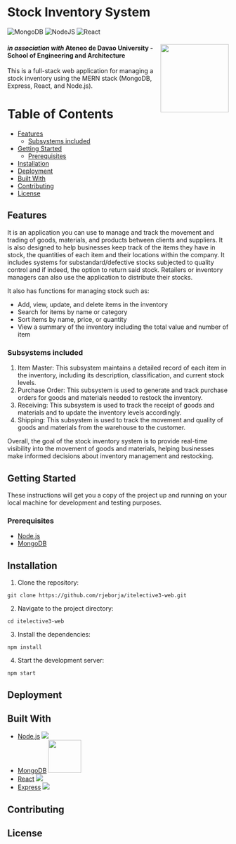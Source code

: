 # Stock Inventory System
![MongoDB](https://img.shields.io/badge/MongoDB-%234ea94b.svg?style=for-the-badge&logo=mongodb&logoColor=white) ![NodeJS](https://img.shields.io/badge/node.js-6DA55F?style=for-the-badge&logo=node.js&logoColor=white) ![React](https://img.shields.io/badge/react-%2320232a.svg?style=for-the-badge&logo=react&logoColor=%2361DAFB)  
#### <img src="https://user-images.githubusercontent.com/120948162/209056926-a6601b4f-fb23-49bd-945a-d3769cda9def.png" width="155" img align="right"> *in association with* Ateneo de Davao University - School of Engineering and Architecture  
This is a full-stack web application for managing a stock inventory using the MERN stack (MongoDB, Express, React, and Node.js).

# Table of Contents
 * [Features](#features)
   + [Subsystems included](#subsystems-included)
 * [Getting Started](#getting-started)
   + [Prerequisites](#prerequisites)
 * [Installation](#installation)
 * [Deployment](#deployment)
 * [Built With](#built-with)
 * [Contributing](#contributing)
 * [License](#license)

## Features
It is an application you can use to manage and track the movement and trading of goods, materials, and products between clients and suppliers. It is also designed to help businesses keep track of the items they have in stock, the quantities of each item and their locations within the company.
It includes systems for substandard/defective stocks subjected to quality control and if indeed, the option to return said stock. Retailers or inventory managers can also use the application to distribute their stocks.

It also has functions for managing stock such as:
* Add, view, update, and delete items in the inventory
* Search for items by name or category
* Sort items by name, price, or quantity
* View a summary of the inventory including the total value and number of item

### Subsystems included
1. Item Master: This subsystem maintains a detailed record of each item in the inventory, including its description, classification, and current stock levels.  
2. Purchase Order: This subsystem is used to generate and track purchase orders for goods and materials needed to restock the inventory.
3. Receiving: This subsystem is used to track the receipt of goods and materials and to update the inventory levels accordingly.
4. Shipping: This subsystem is used to track the movement and quality of goods and materials from the warehouse to the customer.

Overall, the goal of the stock inventory system is to provide real-time visibility into the movement of goods and materials, helping businesses make informed decisions about inventory management and restocking.
## Getting Started
These instructions will get you a copy of the project up and running on your local machine for development and testing purposes.

### Prerequisites
* [Node.js](https://nodejs.org/en/)
* [MongoDB](https://www.mongodb.com/)

## Installation
1. Clone the repository:
```
git clone https://github.com/rjeborja/itelective3-web.git
```
2. Navigate to the project directory:
```
cd itelective3-web
```
3. Install the dependencies:
```
npm install
```
4. Start the development server:
```
npm start
```
## Deployment

## Built With
* [Node.js](https://nodejs.org/en/) <img src="https://upload.wikimedia.org/wikipedia/commons/thumb/7/7e/Node.js_logo_2015.svg/320px-Node.js_logo_2015.svg.png">
* [MongoDB](https://www.mongodb.com/) <img src src="https://upload.wikimedia.org/wikipedia/commons/thumb/9/93/MongoDB_Logo.svg/512px-MongoDB_Logo.svg.png" width="75">
* [React](https://reactjs.org/) <img src="https://upload.wikimedia.org/wikipedia/commons/thumb/a/a7/React-icon.svg/512px-React-icon.svg.png">
* [Express](https://expressjs.com/) <img src="https://upload.wikimedia.org/wikipedia/commons/6/64/Expressjs.png">

## Contributing

## License
